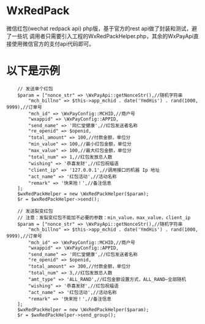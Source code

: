 # WxRedPack
微信红包(wechat redpack api) php版，基于官方的rest api做了封装和测试，避了一些坑
调用者只需要引入工程的WxRedPackHelper.php，其余的WxPayApi直接使用微信官方的支付api代码即可。

# 以下是示例

        // 发送单个红包
        $param = ["nonce_str" => \WxPayApi::getNonceStr(),//随机字符串
            "mch_billno" => $this->app_mchid . date('YmdHis') . rand(1000, 9999),//订单号
            "mch_id" => \WxPayConfig::MCHID,//商户号
            "wxappid" => \WxPayConfig::APPID,
            "send_name" => '同仁堂健康',//红包发送者名称
            "re_openid" => $openid,
            "total_amount" => 100,//付款金额，单位分
            "min_value" => 100,//最小红包金额，单位分
            "max_value" => 100,//最大红包金额，单位分
            "total_num" => 1,//红包发放总人数
            "wishing" => '恭喜发财',//红包祝福语
            "client_ip" => '127.0.0.1',//调用接口的机器 Ip 地址
            "act_name" => '红包活动',//活动名称
            "remark" => '快来抢！',//备注信息
        ];
        $wxRedPackHelper = new \WxRedPackHelper($param);
        $r = $wxRedPackHelper->send();
        
        // 发送裂变红包
        // 注意：发裂变红包不能加不必要的参数：min_value，max_value，client_ip
        $param = ["nonce_str" => \WxPayApi::getNonceStr(),//随机字符串
            "mch_billno" => $this->app_mchid . date('YmdHis') . rand(1000, 9999),//订单号
            "mch_id" => \WxPayConfig::MCHID,//商户号
            "wxappid" => \WxPayConfig::APPID,
            "send_name" => '同仁堂健康',//红包发送者名称
            "re_openid" => $openid,
            "total_amount" => 300,//付款金额，单位分
            "total_num" => 3,//红包发放总人数
            "amt_type" => 'ALL_RAND',//红包金额设置方式，ALL_RAND—全部随机
            "wishing" => '恭喜发财',//红包祝福语
            "act_name" => '红包活动',//活动名称
            "remark" => '快来抢！',//备注信息
        ];
        $wxRedPackHelper = new \WxRedPackHelper($param);
        $r = $wxRedPackHelper->send_group();
